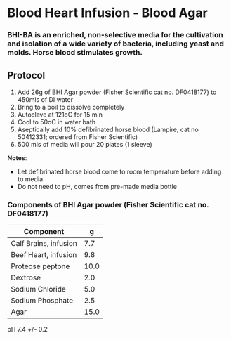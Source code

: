 # Blood Heart Infusion - Blood Agar

### BHI-BA is an enriched, non-selective media for the cultivation and isolation of a wide variety of bacteria, including yeast and molds.  Horse blood stimulates growth.

## Protocol 
1. Add 26g of BHI Agar powder (Fisher Scientific cat no. DF0418177) to 450mls of DI water  
2. Bring to a boil to dissolve completely
3. Autoclave at 121oC for 15 min
4. Cool to 50oC in water bath
5. Aseptically add 10% defibrinated horse blood (Lampire, cat no 50412331; ordered from Fisher Scientific)
6. 500 mls of media will pour 20 plates (1 sleeve)

__Notes__:  
* Let defibrinated horse blood come to room temperature before adding to media  
* Do not need to pH, comes from pre-made media bottle  


### Components of BHI Agar powder (Fisher Scientific cat no. DF0418177)

Component								| g
----------------------- | ------
Calf Brains, infusion		| 7.7
Beef Heart, infusion		| 9.8
Proteose peptone				| 10.0
Dextrose								| 2.0
Sodium Chloride					| 5.0
Sodium Phosphate				| 2.5
Agar										| 15.0

pH 7.4 +/- 0.2

